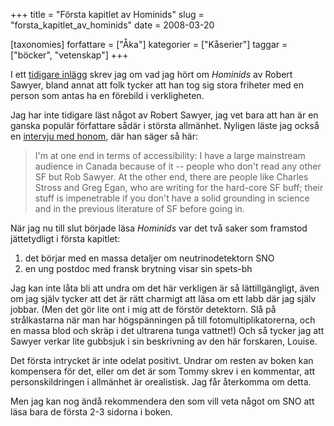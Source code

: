 +++
title = "Första kapitlet av Hominids"
slug = "forsta_kapitlet_av_hominids"
date = 2008-03-20

[taxonomies]
forfattare = ["Åka"]
kategorier = ["Kåserier"]
taggar = ["böcker", "vetenskap"]
+++

I ett [tidigare inlägg](vetenskap-och-sf) skrev jag om vad jag hört om <em>Hominids</em> av Robert Sawyer, bland annat att folk tycker att han tog sig stora friheter med  en person som antas ha en förebild i verkligheten.

Jag har inte tidigare läst något av Robert Sawyer, jag vet bara att han är en ganska populär författare sådär i största allmänhet. Nyligen läste jag också en [intervju med honom](http://www.sfquarterly.net/index.php/interviews/46-interviews/82-sfqs-interview-with-robert-j-sawyer), där han säger så här:
<blockquote>I'm at one end in terms of accessibility: I have a large mainstream audience in Canada because of it -- people who don't read any other SF but Rob Sawyer. At the other end, there are people like Charles Stross and Greg Egan, who are writing for the hard-core SF buff; their stuff is impenetrable if you don't have a solid grounding in science and in the previous literature of SF before going in.</blockquote>
När jag nu till slut började läsa <em>Hominids</em> var det två saker som framstod jättetydligt i första kapitlet:
<ol>
	<li>det börjar med en massa detaljer om neutrinodetektorn SNO</li>
	<li>en ung postdoc med fransk brytning visar sin spets-bh</li>
</ol>
Jag kan inte låta bli att undra om det här verkligen är så lättillgängligt, även om jag själv tycker att det är rätt charmigt att läsa om ett labb där jag själv jobbar. (Men det gör lite ont i mig att de förstör detektorn. Slå på strålkastarna när man har högspänningen på till fotomultiplikatorerna, och en massa blod och skräp i det ultrarena tunga vattnet!) Och så tycker jag att Sawyer verkar lite gubbsjuk i sin beskrivning av den här forskaren, Louise.

Det första intrycket är inte odelat positivt. Undrar om resten av boken kan kompensera för det, eller om det är som Tommy skrev i en kommentar, att personskildringen i allmänhet är orealistisk. Jag får återkomma om detta.

Men jag kan nog ändå rekommendera den som vill veta något om SNO att läsa bara de första 2-3 sidorna i boken.
